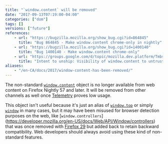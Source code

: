 ```yaml
---
title: "`window.content` will be removed"
date: "2017-09-13T07:19:00-04:00"
categories: ["dom"]
tags: []
versions: ["future"]
references:
    - url: "https://bugzilla.mozilla.org/show_bug.cgi?id=864845"
      title: "Bug 864845 - Make window.content chrome-only in nightly"
    - url: "https://bugzilla.mozilla.org/show_bug.cgi?id=1400140"
      title: "Bug 1400140 - Make window.content chrome-only"
    - url: "https://groups.google.com/d/topic/mozilla.dev.platform/Tmbs-wFwHzo/discussion"
      title: "Intent to unship: Visibility of window.content to untrusted code"
aliases:
    - "/en-CA/docs/2017/window-content-has-been-removed/"
---
```

The non-standard [`window.content`](https://developer.mozilla.org/en-US/docs/Web/API/Window/content) object is no longer available from web content on Firefox Nightly 57 and later. It will be removed from other channels as well once [Telemetry](https://wiki.mozilla.org/Telemetry) proves low usage.

This object isn't useful because it's just an alias of [`window.top`](https://developer.mozilla.org/en-US/docs/Web/API/Window/top) or simply [`window`](https://developer.mozilla.org/en-US/docs/Web/API/Window) in many cases, but it may have been misused for browser detection purposes on the web, like [`window.controllers`] (https://developer.mozilla.org/en-US/docs/Web/API/Window/controllers) that was once removed with [Firefox 29](https://www.fxsitecompat.com/en-CA/docs/2014/window-content-controllers-pkcs11-and-loadstatus-have-been-removed/) but added back to retain backward compatibility. Web developers should always avoid using these kind of non-standard features.
